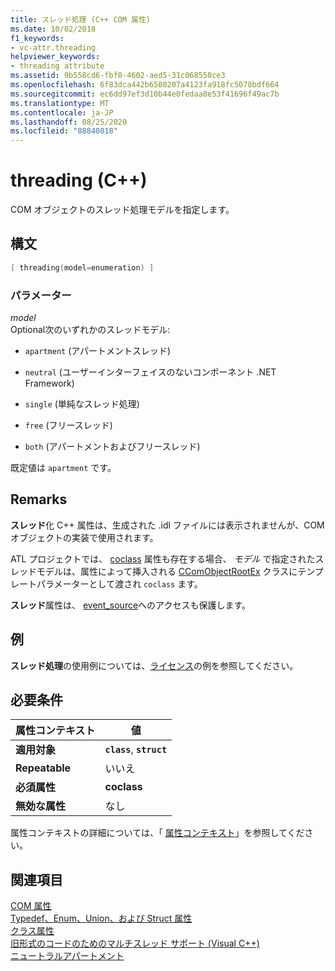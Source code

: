 ```yaml
---
title: スレッド処理 (C++ COM 属性)
ms.date: 10/02/2018
f1_keywords:
- vc-attr.threading
helpviewer_keywords:
- threading attribute
ms.assetid: 9b558cd6-fbf0-4602-aed5-31c068550ce3
ms.openlocfilehash: 6f83dca442b6508207a4123fa918fc5078bdf664
ms.sourcegitcommit: ec6dd97ef3d10b44e0fedaa8e53f41696f49ac7b
ms.translationtype: MT
ms.contentlocale: ja-JP
ms.lasthandoff: 08/25/2020
ms.locfileid: "88840818"
---
```

# <a name="threading-c"></a>threading (C++)

COM オブジェクトのスレッド処理モデルを指定します。

## <a name="syntax"></a>構文

```cpp
[ threading(model=enumeration) ]
```

### <a name="parameters"></a>パラメーター

*model*<br/>
Optional次のいずれかのスレッドモデル:

- `apartment` (アパートメントスレッド)

- `neutral` (ユーザーインターフェイスのないコンポーネント .NET Framework)

- `single` (単純なスレッド処理)

- `free` (フリースレッド)

- `both` (アパートメントおよびフリースレッド)

既定値は `apartment` です。

## <a name="remarks"></a>Remarks

**スレッド**化 C++ 属性は、生成された .idl ファイルには表示されませんが、COM オブジェクトの実装で使用されます。

ATL プロジェクトでは、 [coclass](coclass.md) 属性も存在する場合、 *モデル* で指定されたスレッドモデルは、属性によって挿入される [CComObjectRootEx](../../atl/reference/ccomobjectrootex-class.md) クラスにテンプレートパラメーターとして渡され `coclass` ます。

**スレッド**属性は、 [event_source](event-source.md)へのアクセスも保護します。

## <a name="example"></a>例

**スレッド処理**の使用例については、[ライセンス](licensed.md)の例を参照してください。

## <a name="requirements"></a>必要条件

| 属性コンテキスト | 値 |
|-|-|
|**適用対象**|**`class`**, **`struct`**|
|**Repeatable**|いいえ|
|**必須属性**|**coclass**|
|**無効な属性**|なし|

属性コンテキストの詳細については、「 [属性コンテキスト](cpp-attributes-com-net.md#contexts)」を参照してください。

## <a name="see-also"></a>関連項目

[COM 属性](com-attributes.md)<br/>
[Typedef、Enum、Union、および Struct 属性](typedef-enum-union-and-struct-attributes.md)<br/>
[クラス属性](class-attributes.md)<br/>
[旧形式のコードのためのマルチスレッド サポート (Visual C++)](../../parallel/multithreading-support-for-older-code-visual-cpp.md)<br/>
[ニュートラルアパートメント](/windows/win32/cossdk/neutral-apartments)
